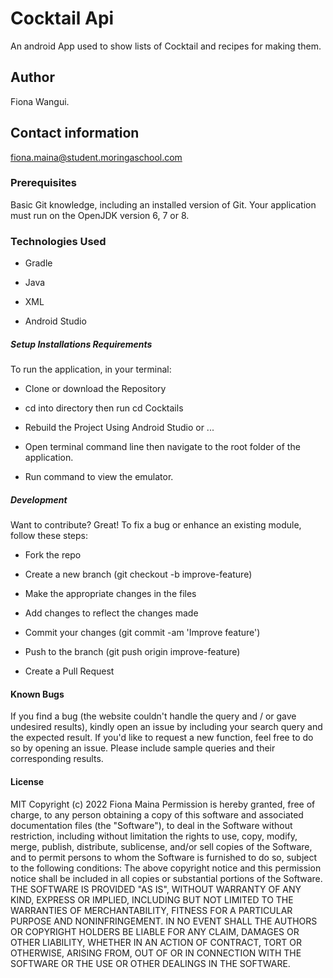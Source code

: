 # Cocktail Api

An android App used to show lists of Cocktail and recipes for making them.

## Author

Fiona Wangui.

## Contact information

fiona.maina@student.moringaschool.com

### Prerequisites

Basic Git knowledge, including an installed version of Git.
Your application must run on the OpenJDK version 6, 7 or 8.

### Technologies Used

* Gradle

* Java

* XML

* Android Studio

##### Setup Installations Requirements

To run the application, in your terminal:

* Clone or download the Repository

* cd into directory then run cd Cocktails

* Rebuild the Project Using Android Studio or ...

* Open terminal command line then navigate to the root folder of the application.

* Run command to view the emulator.

##### Development

Want to contribute? Great!
To fix a bug or enhance an existing module, follow these steps:

* Fork the repo

* Create a new branch (git checkout -b improve-feature)

* Make the appropriate changes in the files

* Add changes to reflect the changes made

* Commit your changes (git commit -am 'Improve feature')

* Push to the branch (git push origin improve-feature)

* Create a Pull Request

#### Known Bugs

If you find a bug (the website couldn't handle the query and / or gave undesired results), kindly open an issue by including your search query and the expected result.
If you'd like to request a new function, feel free to do so by opening an issue. Please include sample queries and their corresponding results.

#### License
MIT Copyright (c) 2022 Fiona Maina
Permission is hereby granted, free of charge, to any person obtaining a copy of this software and associated documentation files (the "Software"), to deal in the Software without restriction, including without limitation the rights to use, copy, modify, merge, publish, distribute, sublicense, and/or sell copies of the Software, and to permit persons to whom the Software is furnished to do so, subject to the following conditions:
The above copyright notice and this permission notice shall be included in all copies or substantial portions of the Software.
THE SOFTWARE IS PROVIDED "AS IS", WITHOUT WARRANTY OF ANY KIND, EXPRESS OR IMPLIED, INCLUDING BUT NOT LIMITED TO THE WARRANTIES OF MERCHANTABILITY, FITNESS FOR A PARTICULAR PURPOSE AND NONINFRINGEMENT. IN NO EVENT SHALL THE AUTHORS OR COPYRIGHT HOLDERS BE LIABLE FOR ANY CLAIM, DAMAGES OR OTHER LIABILITY, WHETHER IN AN ACTION OF CONTRACT, TORT OR OTHERWISE, ARISING FROM, OUT OF OR IN CONNECTION WITH THE SOFTWARE OR THE USE OR OTHER DEALINGS IN THE SOFTWARE.

